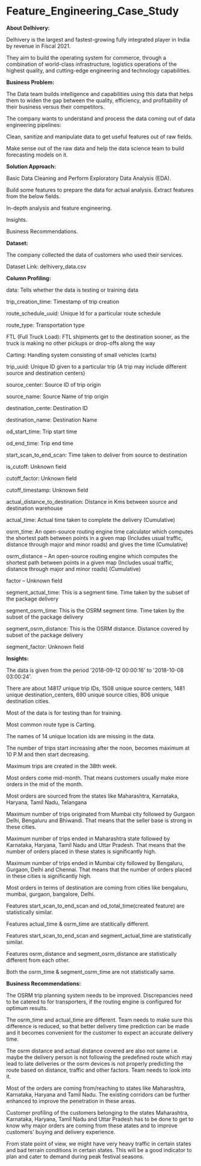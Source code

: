 # Feature_Engineering_Case_Study

**About Delhivery:**

Delhivery is the largest and fastest-growing fully integrated player in India by revenue in Fiscal 2021.

They aim to build the operating system for commerce, through a combination of world-class infrastructure, logistics operations of the highest quality, and cutting-edge engineering and technology capabilities.

**Business Problem:**

The Data team builds intelligence and capabilities using this data that helps them to widen the gap between the quality, efficiency, and profitability of their business versus their competitors.

The company wants to understand and process the data coming out of data engineering pipelines:

Clean, sanitize and manipulate data to get useful features out of raw fields.

Make sense out of the raw data and help the data science team to build forecasting models on it.

**Solution Approach:**

Basic Data Cleaning and Perform Exploratory Data Analysis (EDA).

Build some features to prepare the data for actual analysis. Extract features from the below fields.

In-depth analysis and feature engineering.

Insights.

Business Recommendations.

**Dataset:**

The company collected the data of customers who used their services.

Dataset Link: delhivery_data.csv

**Column Profiling:**

data: Tells whether the data is testing or training data

trip_creation_time: Timestamp of trip creation

route_schedule_uuid: Unique Id for a particular route schedule

route_type: Transportation type

FTL (Full Truck Load): FTL shipments get to the destination sooner, as the truck is making no other pickups or drop-offs along the way

Carting: Handling system consisting of small vehicles (carts)

trip_uuid: Unique ID given to a particular trip (A trip may include different source and destination centers)

source_center: Source ID of trip origin

source_name: Source Name of trip origin

destination_cente: Destination ID

destination_name: Destination Name

od_start_time: Trip start time

od_end_time: Trip end time

start_scan_to_end_scan: Time taken to deliver from source to destination

is_cutoff: Unknown field

cutoff_factor: Unknown field

cutoff_timestamp: Unknown field

actual_distance_to_destination: Distance in Kms between source and destination warehouse

actual_time: Actual time taken to complete the delivery (Cumulative)

osrm_time: An open-source routing engine time calculator which computes the shortest path between points in a given map (Includes usual traffic, distance through major and minor roads) and gives the time (Cumulative)

osrm_distance – An open-source routing engine which computes the shortest path between points in a given map (Includes usual traffic, distance through major and minor roads) (Cumulative)

factor – Unknown field

segment_actual_time: This is a segment time. Time taken by the subset of the package delivery

segment_osrm_time: This is the OSRM segment time. Time taken by the subset of the package delivery

segment_osrm_distance: This is the OSRM distance. Distance covered by subset of the package delivery

segment_factor: Unknown field

**Insights:**

The data is given from the period '2018-09-12 00:00:16' to '2018-10-08 03:00:24'.

There are about 14817 unique trip IDs, 1508 unique source centers, 1481 unique destination_centers, 690 unique source cities, 806 unique destination cities.

Most of the data is for testing than for training.

Most common route type is Carting.

The names of 14 unique location ids are missing in the data.

The number of trips start increasing after the noon, becomes maximum at 10 P.M and then start decreasing.

Maximum trips are created in the 38th week.

Most orders come mid-month. That means customers usually make more orders in the mid of the month.

Most orders are sourced from the states like Maharashtra, Karnataka, Haryana, Tamil Nadu, Telangana

Maximum number of trips originated from Mumbai city followed by Gurgaon Delhi, Bengaluru and Bhiwandi. That means that the seller base is strong in these cities.

Maximum number of trips ended in Maharashtra state followed by Karnataka, Haryana, Tamil Nadu and Uttar Pradesh. That means that the number of orders placed in these states is significantly high.

Maximum number of trips ended in Mumbai city followed by Bengaluru, Gurgaon, Delhi and Chennai. That means that the number of orders placed in these cities is significantly high.

Most orders in terms of destination are coming from cities like bengaluru, mumbai, gurgaon, bangalore, Delhi.

Features start_scan_to_end_scan and od_total_time(created feature) are statistically similar.

Features actual_time & osrm_time are statitically different.

Features start_scan_to_end_scan and segment_actual_time are statistically similar.

Features osrm_distance and segment_osrm_distance are statistically different from each other.

Both the osrm_time & segment_osrm_time are not statistically same.

**Business Recommendations:**

The OSRM trip planning system needs to be improved. Discrepancies need to be catered to for transporters, if the routing engine is configured for optimum results.

The osrm_time and actual_time are different. Team needs to make sure this difference is reduced, so that better delivery time prediction can be made and it becomes convenient for the customer to expect an accurate delivery time.

The osrm distance and actual distance covered are also not same i.e. maybe the delivery person is not following the predefined route which may lead to late deliveries or the osrm devices is not properly predicting the route based on distance, traffic and other factors. Team needs to look into it.

Most of the orders are coming from/reaching to states like Maharashtra, Karnataka, Haryana and Tamil Nadu. The existing corridors can be further enhanced to improve the penetration in these areas.

Customer profiling of the customers belonging to the states Maharashtra, Karnataka, Haryana, Tamil Nadu and Uttar Pradesh has to be done to get to know why major orders are coming from these atates and to improve customers' buying and delivery experience.

From state point of view, we might have very heavy traffic in certain states and bad terrain conditions in certain states. This will be a good indicator to plan and cater to demand during peak festival seasons.
